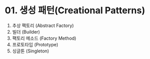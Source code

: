 # 01. 생성 패턴(Creational Patterns)

01. 추상 팩토리 (Abstract Factory)
02. 빌더 (Builder)
03. 팩토리 메소드 (Factory Method)
04. 프로토타입 (Prototype)
05. 싱글톤 (Singleton)